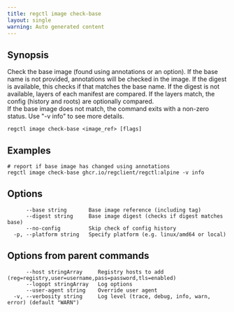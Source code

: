 ```yaml
---
title: regctl image check-base
layout: single
warning: Auto generated content
---
```


## Synopsis

Check the base image (found using annotations or an option).
If the base name is not provided, annotations will be checked in the image.
If the digest is available, this checks if that matches the base name.
If the digest is not available, layers of each manifest are compared.
If the layers match, the config (history and roots) are optionally compared.	
If the base image does not match, the command exits with a non-zero status.
Use "-v info" to see more details.

```shell
regctl image check-base <image_ref> [flags]
```

## Examples

```shell
# report if base image has changed using annotations
regctl image check-base ghcr.io/regclient/regctl:alpine -v info
```

## Options

```text
      --base string       Base image reference (including tag)
      --digest string     Base image digest (checks if digest matches base)
      --no-config         Skip check of config history
  -p, --platform string   Specify platform (e.g. linux/amd64 or local)
```

## Options from parent commands

```text
      --host stringArray     Registry hosts to add (reg=registry,user=username,pass=password,tls=enabled)
      --logopt stringArray   Log options
      --user-agent string    Override user agent
  -v, --verbosity string     Log level (trace, debug, info, warn, error) (default "WARN")
```
